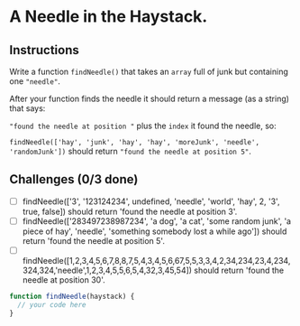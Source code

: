 # A Needle in the Haystack.

## Instructions

Write a function `findNeedle()` that takes an `array` full of junk but containing one `"needle"`.

After your function finds the needle it should return a message (as a string) that says:

`"found the needle at position "` plus the `index` it found the needle, so:

`findNeedle(['hay', 'junk', 'hay', 'hay', 'moreJunk', 'needle', 'randomJunk'])` should return `"found the needle at position 5"`.

## Challenges (0/3 done)

- [ ] findNeedle(['3', '123124234', undefined, 'needle', 'world', 'hay', 2, '3', true, false]) should return 'found the needle at position 3'.
- [ ] findNeedle(['283497238987234', 'a dog', 'a cat', 'some random junk', 'a piece of hay', 'needle', 'something somebody lost a while ago']) should return 'found the needle at position 5'.
- [ ] findNeedle([1,2,3,4,5,6,7,8,8,7,5,4,3,4,5,6,67,5,5,3,3,4,2,34,234,23,4,234,324,324,'needle',1,2,3,4,5,5,6,5,4,32,3,45,54]) should return 'found the needle at position 30'.

```js
function findNeedle(haystack) {
  // your code here
}
```
